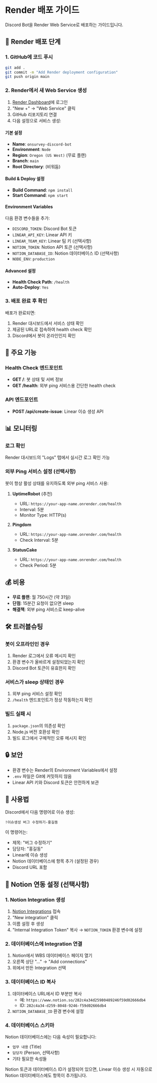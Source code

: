# Render 배포 가이드

Discord Bot을 Render Web Service로 배포하는 가이드입니다.

## 🚀 Render 배포 단계

### 1. GitHub에 코드 푸시

```bash
git add .
git commit -m "Add Render deployment configuration"
git push origin main
```

### 2. Render에서 새 Web Service 생성

1. [Render Dashboard](https://dashboard.render.com)에 로그인
2. "New +" → "Web Service" 클릭
3. GitHub 리포지토리 연결
4. 다음 설정으로 서비스 생성:

#### 기본 설정

- **Name**: `onsurvey-discord-bot`
- **Environment**: `Node`
- **Region**: `Oregon (US West)` (무료 플랜)
- **Branch**: `main`
- **Root Directory**: (비워둠)

#### Build & Deploy 설정

- **Build Command**: `npm install`
- **Start Command**: `npm start`

#### Environment Variables

다음 환경 변수들을 추가:

- `DISCORD_TOKEN`: Discord Bot 토큰
- `LINEAR_API_KEY`: Linear API 키
- `LINEAR_TEAM_KEY`: Linear 팀 키 (선택사항)
- `NOTION_TOKEN`: Notion API 토큰 (선택사항)
- `NOTION_DATABASE_ID`: Notion 데이터베이스 ID (선택사항)
- `NODE_ENV`: `production`

#### Advanced 설정

- **Health Check Path**: `/health`
- **Auto-Deploy**: `Yes`

### 3. 배포 완료 후 확인

배포가 완료되면:

1. Render 대시보드에서 서비스 상태 확인
2. 제공된 URL로 접속하여 health check 확인
3. Discord에서 봇이 온라인인지 확인

## 🔧 주요 기능

### Health Check 엔드포인트

- **GET /**: 봇 상태 및 서버 정보
- **GET /health**: 외부 ping 서비스용 간단한 health check

### API 엔드포인트

- **POST /api/create-issue**: Linear 이슈 생성 API

## 📊 모니터링

### 로그 확인

Render 대시보드의 "Logs" 탭에서 실시간 로그 확인 가능

### 외부 Ping 서비스 설정 (선택사항)

봇이 항상 활성 상태를 유지하도록 외부 ping 서비스 사용:

1. **UptimeRobot** (추천)

   - URL: `https://your-app-name.onrender.com/health`
   - Interval: 5분
   - Monitor Type: HTTP(s)

2. **Pingdom**

   - URL: `https://your-app-name.onrender.com/health`
   - Check Interval: 5분

3. **StatusCake**
   - URL: `https://your-app-name.onrender.com/health`
   - Check Period: 5분

## 💰 비용

- **무료 플랜**: 월 750시간 (약 31일)
- **단점**: 15분간 요청이 없으면 sleep
- **해결책**: 외부 ping 서비스로 keep-alive

## 🛠️ 트러블슈팅

### 봇이 오프라인인 경우

1. Render 로그에서 오류 메시지 확인
2. 환경 변수가 올바르게 설정되었는지 확인
3. Discord Bot 토큰이 유효한지 확인

### 서비스가 sleep 상태인 경우

1. 외부 ping 서비스 설정 확인
2. `/health` 엔드포인트가 정상 작동하는지 확인

### 빌드 실패 시

1. `package.json`의 의존성 확인
2. Node.js 버전 호환성 확인
3. 빌드 로그에서 구체적인 오류 메시지 확인

## 🔒 보안

- 환경 변수는 Render의 Environment Variables에서 설정
- `.env` 파일은 Git에 커밋하지 않음
- Linear API 키와 Discord 토큰은 안전하게 보관

## 📝 사용법

Discord에서 다음 명령어로 이슈 생성:

```
!이슈생성 버그 수정하기-홍길동
```

이 명령어는:

- 제목: "버그 수정하기"
- 담당자: "홍길동"
- Linear에 이슈 생성
- Notion 데이터베이스에 항목 추가 (설정된 경우)
- Discord URL 포함

## 🔗 Notion 연동 설정 (선택사항)

### 1. Notion Integration 생성

1. [Notion Integrations](https://www.notion.so/my-integrations) 접속
2. "New integration" 클릭
3. 이름 설정 후 생성
4. "Internal Integration Token" 복사 → `NOTION_TOKEN` 환경 변수에 설정

### 2. 데이터베이스에 Integration 연결

1. Notion에서 WBS 데이터베이스 페이지 열기
2. 오른쪽 상단 "..." → "Add connections"
3. 위에서 만든 Integration 선택

### 3. 데이터베이스 ID 복사

1. 데이터베이스 URL에서 ID 부분만 복사
   - 예: `https://www.notion.so/282c4a34d25980489246f59d02666db4`
   - ID: `282c4a34-d259-8048-9246-f59d02666db4`
2. `NOTION_DATABASE_ID` 환경 변수에 설정

### 4. 데이터베이스 스키마

Notion 데이터베이스에는 다음 속성이 필요합니다:

- `업무 내용` (Title)
- `담당자` (Person, 선택사항)
- 기타 필요한 속성들

Notion 토큰과 데이터베이스 ID가 설정되어 있으면, Linear 이슈 생성 시 자동으로 Notion 데이터베이스에도 항목이 추가됩니다.
